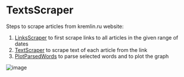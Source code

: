 # TextsScraper

Steps to scrape articles from kremlin.ru website:

1. [LinksScraper](https://github.com/zavershp/TextsScraper/blob/main/LinksScraper) to first scrape links to all articles in the given range of dates
2. [TextScraper](https://github.com/zavershp/TextsScraper/blob/main/TextScraper) to scrape text of each article from the link
3. [PlotParsedWords](https://github.com/zavershp/TextsScraper/blob/main/PlotParsedWords) to parse selected words and to plot the graph

![image](https://user-images.githubusercontent.com/94869337/209723432-3d730d06-827a-4692-98aa-9e0f04782351.png)
